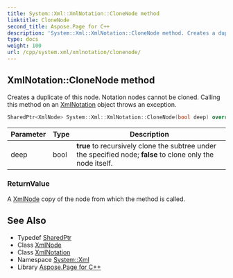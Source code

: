 ```yaml
---
title: System::Xml::XmlNotation::CloneNode method
linktitle: CloneNode
second_title: Aspose.Page for C++
description: 'System::Xml::XmlNotation::CloneNode method. Creates a duplicate of this node. Notation nodes cannot be cloned. Calling this method on an XmlNotation object throws an exception in C++.'
type: docs
weight: 100
url: /cpp/system.xml/xmlnotation/clonenode/
---
```

## XmlNotation::CloneNode method


Creates a duplicate of this node. Notation nodes cannot be cloned. Calling this method on an [XmlNotation](../) object throws an exception.

```cpp
SharedPtr<XmlNode> System::Xml::XmlNotation::CloneNode(bool deep) override
```


| Parameter | Type | Description |
| --- | --- | --- |
| deep | bool | **true** to recursively clone the subtree under the specified node; **false** to clone only the node itself. |

### ReturnValue

A [XmlNode](../../xmlnode/) copy of the node from which the method is called.

## See Also

* Typedef [SharedPtr](../../../system/sharedptr/)
* Class [XmlNode](../../xmlnode/)
* Class [XmlNotation](../)
* Namespace [System::Xml](../../)
* Library [Aspose.Page for C++](../../../)
